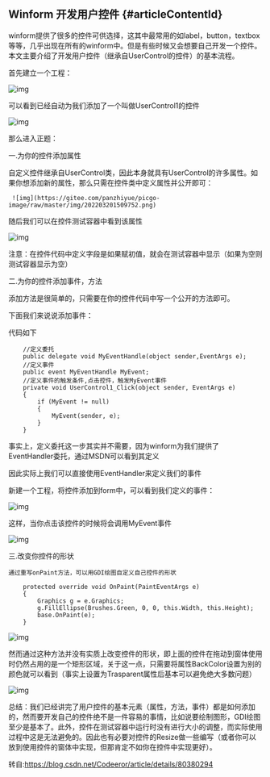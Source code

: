 ## Winform 开发用户控件 {#articleContentId}



winform提供了很多的控件可供选择，这其中最常用的如label，button，textbox等等，几乎出现在所有的winform中。但是有些时候又会想要自己开发一个控件。本文主要介绍了开发用户控件（继承自UserControl的控件）的基本流程。

首先建立一个工程：

 ![img](https://pzy-images.oss-cn-hangzhou.aliyuncs.com/img/202206210923915.png) 



可以看到已经自动为我们添加了一个叫做UserControl1的控件

 ![img](https://pzy-images.oss-cn-hangzhou.aliyuncs.com/img/202206210923516.png) 

那么进入正题：

一.为你的控件添加属性

自定义控件继承自UserControl类，因此本身就具有UserControl的许多属性。如果你想添加新的属性，那么只需在控件类中定义属性并公开即可：

     ![img](https://gitee.com/panzhiyue/picgo-image/raw/master/img/202203201509752.png) 

随后我们可以在控件测试容器中看到该属性

 ![img](https://pzy-images.oss-cn-hangzhou.aliyuncs.com/img/202206210923556.png) 

注意：在控件代码中定义字段是如果赋初值，就会在测试容器中显示（如果为空则测试容器显示为空）

二.为你的控件添加事件，方法

添加方法是很简单的，只需要在你的控件代码中写一个公开的方法即可。

下面我们来说说添加事件：

代码如下

        //定义委托
        public delegate void MyEventHandle(object sender,EventArgs e);
        //定义事件
        public event MyEventHandle MyEvent; 
        //定义事件的触发条件,点击控件，触发MyEvent事件
        private void UserControl1_Click(object sender, EventArgs e)
        {
            if (MyEvent != null)
            {
                MyEvent(sender, e);
            }
        }

事实上，定义委托这一步其实并不需要，因为winform为我们提供了EventHandler委托，通过MSDN可以看到其定义



因此实际上我们可以直接使用EventHandler来定义我们的事件

新建一个工程，将控件添加到form中，可以看到我们定义的事件：

 ![img](https://pzy-images.oss-cn-hangzhou.aliyuncs.com/img/202206210923544.png) 

这样，当你点击该控件的时候将会调用MyEvent事件

 ![img](https://pzy-images.oss-cn-hangzhou.aliyuncs.com/img/202206210923660.png) 



三.改变你控件的形状

    通过重写onPaint方法，可以用GDI绘图自定义自己控件的形状
    
        protected override void OnPaint(PaintEventArgs e)
        {
            Graphics g = e.Graphics;
            g.FillEllipse(Brushes.Green, 0, 0, this.Width, this.Height);
            base.OnPaint(e);
        }

 ![img](https://pzy-images.oss-cn-hangzhou.aliyuncs.com/img/202206210923520.png) 

然而通过这种方法并没有实质上改变控件的形状，即上面的控件在拖动到窗体使用时仍然占用的是一个矩形区域，关于这一点，只需要将属性BackColor设置为别的颜色就可以看到（事实上设置为Trasparent属性后基本可以避免绝大多数问题）

 ![img](https://pzy-images.oss-cn-hangzhou.aliyuncs.com/img/202206210923919.png) 



总结：我们已经讲完了用户控件的基本元素（属性，方法，事件）都是如何添加的，然而要开发自己的控件绝不是一件容易的事情，比如说要绘制图形，GDI绘图至少是基本了。此外，控件在测试容器中运行时没有进行大小的调整，而实际使用过程中这是无法避免的。因此也有必要对控件的Resize做一些编写（或者你可以放到使用控件的窗体中实现，但那肯定不如你在控件中实现更好）。

转自:https://blog.csdn.net/Codeeror/article/details/80380294